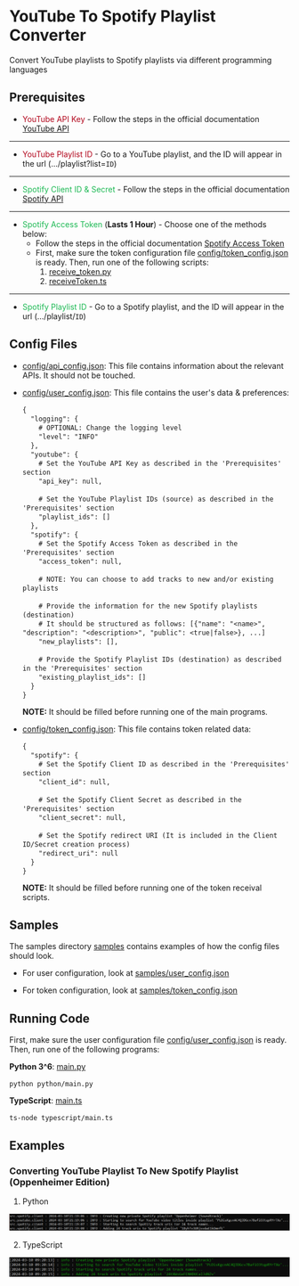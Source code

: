 # YouTube To Spotify Playlist Converter

Convert YouTube playlists to Spotify playlists via different programming languages


## Prerequisites

* <span style="color:#b2071d">YouTube API Key</span> - Follow the steps in the official
  documentation [YouTube API][YouTubeAPILink]

---

* <span style="color:#b2071d">YouTube Playlist ID</span> - Go to a YouTube playlist, and the ID will appear in the
  url (.../playlist?list=`ID`)

---

* <span style="color:#1db954">Spotify Client ID & Secret</span> - Follow the steps in the
  official documentation [Spotify API][SpotifyAPILink]

---

* <span style="color:#1db954">Spotify Access Token</span> (**Lasts 1 Hour**) - Choose one of the methods below:
    * Follow the steps in the official documentation [Spotify Access Token][SpotifyTokenLink]
    * First, make sure the token configuration file [config/token_config.json](config/token_config.json) is ready. Then, 
      run one of the following scripts:
        1. [receive_token.py](python/src/spotify/receive_token.py)
        2. [receiveToken.ts](typescript/spotify/receiveToken.ts)

---

* <span style="color:#1db954">Spotify Playlist ID</span> - Go to a Spotify playlist, and the ID will
  appear in the url (.../playlist/`ID`)


## Config Files

* [config/api_config.json](config/api_config.json): This file contains information about the relevant APIs. It should
  not be touched.


* [config/user_config.json](config/user_config.json): This file contains the user's data & preferences:
  ```shell
  {
    "logging": {
      # OPTIONAL: Change the logging level
      "level": "INFO"
    },
    "youtube": {
      # Set the YouTube API Key as described in the 'Prerequisites' section
      "api_key": null, 
  
      # Set the YouTube Playlist IDs (source) as described in the 'Prerequisites' section
      "playlist_ids": [] 
    },
    "spotify": {
      # Set the Spotify Access Token as described in the 'Prerequisites' section
      "access_token": null, 
      
      # NOTE: You can choose to add tracks to new and/or existing playlists
  
      # Provide the information for the new Spotify playlists (destination)
      # It should be structured as follows: [{"name": "<name>", "description": "<description>", "public": <true|false>}, ...]
      "new_playlists": [], 
        
      # Provide the Spotify Playlist IDs (destination) as described in the 'Prerequisites' section
      "existing_playlist_ids": [] 
    }
  }
  ```
  **__NOTE:__** It should be filled before running one of the main programs.


* [config/token_config.json](config/token_config.json): This file contains token related data:
  ```shell
  {
    "spotify": {
      # Set the Spotify Client ID as described in the 'Prerequisites' section
      "client_id": null,
  
      # Set the Spotify Client Secret as described in the 'Prerequisites' section
      "client_secret": null,
  
      # Set the Spotify redirect URI (It is included in the Client ID/Secret creation process) 
      "redirect_uri": null
    }
  }
  ```
  **__NOTE:__** It should be filled before running one of the token receival scripts.


## Samples

The samples directory [samples](samples) contains examples of how the config files should look.

* For user configuration, look at [samples/user_config.json](samples/user_config.json)

* For token configuration, look at [samples/token_config.json](samples/token_config.json)


## Running Code

First, make sure the user configuration file [config/user_config.json](config/user_config.json) is ready. Then, 
run one of the following programs:

**Python 3^6**: [main.py](python/main.py)
```shell
python python/main.py
```

**TypeScript**: [main.ts](typescript/main.ts)
```shell
ts-node typescript/main.ts
```
   

## Examples

### Converting YouTube Playlist To New Spotify Playlist (Oppenheimer Edition)

1. Python
<img src="./examples/python_oppenheimer.png">

2. TypeScript 
<img src="./examples/typescript_oppenheimer.png">



[YouTubeAPILink]:https://developers.google.com/youtube/v3/getting-started
[SpotifyAPILink]:https://developer.spotify.com/documentation/web-api/concepts/apps
[SpotifyTokenLink]:https://developer.spotify.com/documentation/web-api/concepts/access-token